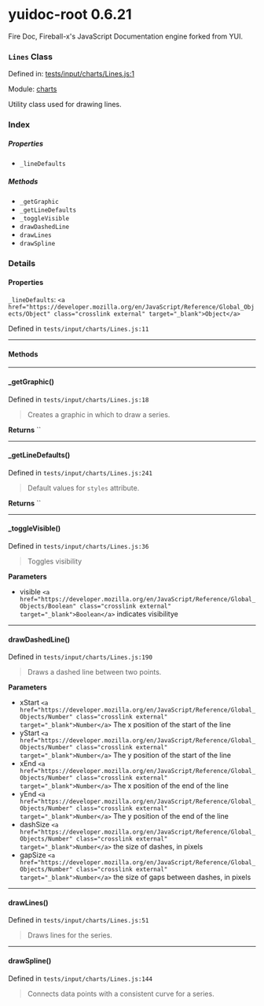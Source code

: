 
# yuidoc-root 0.6.21

Fire Doc, Fireball-x&#x27;s JavaScript Documentation engine forked from YUI.

### `Lines` Class


Defined in: [tests/input/charts/Lines.js:1](../files/tests/input/charts/Lines.js.js)

Module: [charts](../modules/charts.md)




Utility class used for drawing lines.

### Index

##### Properties

  - `_lineDefaults`



##### Methods


  - `_getGraphic`
  - `_getLineDefaults`
  - `_toggleVisible`
  - `drawDashedLine`
  - `drawLines`
  - `drawSpline`





### Details


#### Properties


`_lineDefaults`: `<a href="https://developer.mozilla.org/en/JavaScript/Reference/Global_Objects/Object" class="crosslink external" target="_blank">Object</a>`

Defined in `tests/input/charts/Lines.js:11`



---------------------









<!-- Method Block -->
#### Methods



--------------------------
#### _getGraphic() 

Defined in `tests/input/charts/Lines.js:18`



> Creates a graphic in which to draw a series.


**Returns**
`` 


--------------------------
#### _getLineDefaults() 

Defined in `tests/input/charts/Lines.js:241`



> Default values for `styles` attribute.


**Returns**
`` 


--------------------------
#### _toggleVisible() 

Defined in `tests/input/charts/Lines.js:36`



> Toggles visibility

**Parameters**
- visible `<a href="https://developer.mozilla.org/en/JavaScript/Reference/Global_Objects/Boolean" class="crosslink external" target="_blank">Boolean</a>` indicates visibilitye



--------------------------
#### drawDashedLine() 

Defined in `tests/input/charts/Lines.js:190`



> Draws a dashed line between two points.

**Parameters**
- xStart `<a href="https://developer.mozilla.org/en/JavaScript/Reference/Global_Objects/Number" class="crosslink external" target="_blank">Number</a>` The x position of the start of the line
- yStart `<a href="https://developer.mozilla.org/en/JavaScript/Reference/Global_Objects/Number" class="crosslink external" target="_blank">Number</a>` The y position of the start of the line
- xEnd `<a href="https://developer.mozilla.org/en/JavaScript/Reference/Global_Objects/Number" class="crosslink external" target="_blank">Number</a>` The x position of the end of the line
- yEnd `<a href="https://developer.mozilla.org/en/JavaScript/Reference/Global_Objects/Number" class="crosslink external" target="_blank">Number</a>` The y position of the end of the line
- dashSize `<a href="https://developer.mozilla.org/en/JavaScript/Reference/Global_Objects/Number" class="crosslink external" target="_blank">Number</a>` the size of dashes, in pixels
- gapSize `<a href="https://developer.mozilla.org/en/JavaScript/Reference/Global_Objects/Number" class="crosslink external" target="_blank">Number</a>` the size of gaps between dashes, in pixels



--------------------------
#### drawLines() 

Defined in `tests/input/charts/Lines.js:51`



> Draws lines for the series.




--------------------------
#### drawSpline() 

Defined in `tests/input/charts/Lines.js:144`



> Connects data points with a consistent curve for a series.





